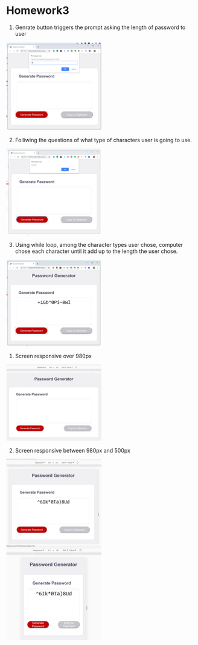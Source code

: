 # Homework3



<Javascript Part>

1. Genrate button triggers the prompt asking the length of password to user
<img src="screenCapture/01passwordLength.png" width="50%" height="50%">


2. Folliwing the questions of what type of characters user is going to use.
<img src="screenCapture/02confirmKinds.png" width="50%" height="50%">


3. Using while loop, among the character types user chose, 
   computer chose each character until it add up to the length the user chose.
<img src="screenCapture/03passwordGenerate.png" width="50%" height="50%">
   



   
<CSS Part>
  
1. Screen responsive over 980px 
<img src="screenCapture/screenOver980.png" width="50%" height="50%">

2. Screen responsive between 980px and 500px
<img src="screenCapture/screenBwt980and500.png" width="50%" height="50%">
<img src="screenCapture/screenBwt980and500-01.png" width="50%" height="50%">
